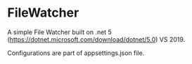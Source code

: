 # FileWatcher
A simple File Watcher built on .net 5 (https://dotnet.microsoft.com/download/dotnet/5.0)
 VS 2019.
 
 Configurations are part of appsettings.json file.
 
 

